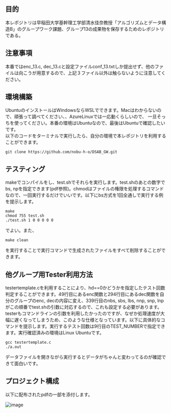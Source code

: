 ## 目的
本レポジトリは早稲田大学基幹理工学部清水佳奈教授「アルゴリズムとデータ構造B」のグループワーク課題、グループ13の成果物を保存するためのレポジトリである。  

## 注意事項
本番ではenc_13.c, dec_13.cと設定ファイルconf_13.txtしか提出せず、他のファイルは向こうが用意するので、上記３ファイル以外は触らないように注意してください。
## 環境構築
UbuntuのインストールはWindowsならWSLでできます。Macはわからないので、頑張って調べてください、、AzureLinuxでは一応動くらしいので、
一旦そっちを使ってください。本番の環境はUbuntuなので、最後はUbuntuで確認したいです。  
以下のコードをターミナルで実行したら、自分の環境で本レポジトリを利用することができます。
```shell
git clone https://github.com/nobu-h-o/DSAB_GW.git
```

## テスティング
makeでコンパイルをし、test.shでそれらを実行します。test.shのあとの数字でbs, npを指定できます(pdf参照)。chmodはファイルの権限を処理するコマンドなので、一回実行するだけでいいです。以下にbs方式を1回全通しで実行する例を提示します。
```shell
make
chmod 755 test.sh
./test.sh 1 0 0 0 0 0
```
でよい。また、
```shell
make clean
```
を実行することで実行コマンドで生成されたファイルをすべて削除することができます。

## 他グループ用Tester利用方法
testertemplate.cを利用することにより、hd==0かどうかを指定したテスト回数判定することができます。49行目にあるenc関数と294行目にあるdec関数を自分のグループのenc, decの内容に変え、339行目のnbs, sbs, lbs, nnp, snp, lnpがこの順番でtest.shの引数に対応するので、これも設定する必要があります。testerもコマンドラインの引数を利用したかったのですが、なぜか処理速度が大幅に遅くなってしまうため、このような仕様となっています。以下に具体的なコマンドを提示します。実行するテスト回数は9行目のTEST_NUMBERで指定できます。実行確認済みの環境はLinux Ubuntuです。
```shell
gcc testertemplate.c
./a.out
```
データファイルを開きながら実行するとデータがちゃんと変わってるのが確認できて面白いです。
## プロジェクト構成
以下に配布されたpdfの一部を添付します。  

![image](https://github.com/user-attachments/assets/f985d436-4ae4-4207-850a-55391def1978)
